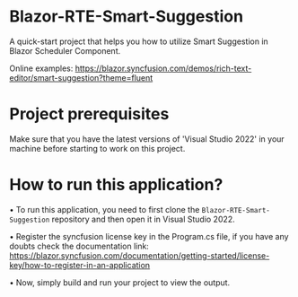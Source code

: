# Blazor-RTE-Smart-Suggestion
A quick-start project that helps you how to utilize Smart Suggestion in Blazor Scheduler Component. 

Online examples: https://blazor.syncfusion.com/demos/rich-text-editor/smart-suggestion?theme=fluent

# Project prerequisites
Make sure that you have the latest versions of 'Visual Studio 2022' in your machine before starting to work on this project.

# How to run this application?
• To run this application, you need to first clone the <code>Blazor-RTE-Smart-Suggestion</code> repository and then open it in Visual Studio 2022.

• Register the syncfusion license key in the Program.cs file, if you have any doubts check the documentation link: https://blazor.syncfusion.com/documentation/getting-started/license-key/how-to-register-in-an-application

• Now, simply build and run your project to view the output.
